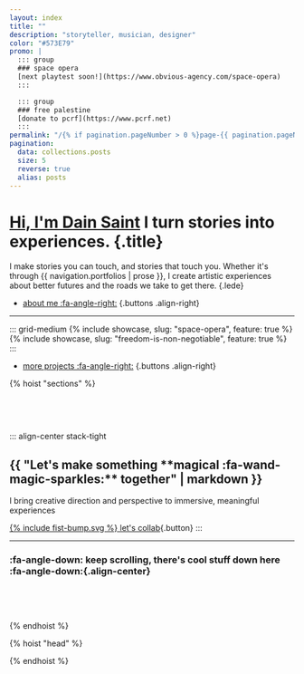 ```yaml
---
layout: index
title: ""
description: "storyteller, musician, designer"
color: "#573E79"
promo: |
  ::: group
  ### space opera
  [next playtest soon!](https://www.obvious-agency.com/space-opera)
  :::

  ::: group
  ### free palestine
  [donate to pcrf](https://www.pcrf.net)
  :::
permalink: "/{% if pagination.pageNumber > 0 %}page-{{ pagination.pageNumber }}/{% endif %}index.html"
pagination:
  data: collections.posts
  size: 5
  reverse: true
  alias: posts
---
```


# [Hi, I'm Dain Saint](/about) **I turn stories into experiences.** {.title}

I make stories you can touch, and stories that touch you. Whether&nbsp;it's through {{ navigation.portfolios | prose }}, I create artistic experiences about better futures and the roads we take to get there.
{.lede}

* [about me :fa-angle-right:](/about)
{.buttons .align-right}

***

::: grid-medium
{% include showcase, slug: "space-opera", feature: true %}
{% include showcase, slug: "freedom-is-non-negotiable", feature: true %}
:::


* [more projects :fa-angle-right:](/projects)
{.buttons .align-right}




{% hoist "sections" %}


<section id="cta" class="block stack constrain colorize light" style="--primary: #362154;">

::: align-center stack-tight
<h1 class="title js-quote" data-quotes="magical |fa-wand-magic-sparkles, musical |fa-music, mythical |fa-book-open, memorable |fa-bookmark, meaningful |fa-hands-clapping">
{{ "Let's make something **magical :fa-wand-magic-sparkles:** together" | markdown }}
</h1>

I bring creative direction and perspective to immersive, meaningful experiences

[{% include fist-bump.svg %} let's collab](/collab){.button}
:::



***

### :fa-angle-down: keep scrolling, there's cool stuff down here :fa-angle-down:{.align-center}

</section>

{% endhoist %}

{% hoist "head" %}
<style>
  .project-info {
    display: none;  
  }

  .page > *:first-child {
    padding-block-end: 1.25rem;
  }

  #cta, #projects {
    padding-block: 3rem;
  }

  section:has( + #cta ) {
    padding-bottom: 3rem;
  }

  @media( min-width: 650px ) {
    h1.title strong {
      display: inline-block;
      padding-inline-end: .25rem;
    }
  }

  h3.align-center {
    color: var(--color-alpha)
  }
/*
  article.page {
    display: grid;
    min-height: calc(100vh - var(--header-height));
    grid-template-areas: 
      "lede"
      "projects"
      "cta";
    

    @media( min-width: 800px ) {
      grid-template-columns: 1fr 1fr;
      grid-template-areas: 
        "lede projects"
        "lede cta";
      }
  }

  #projects {
    grid-area: projects;
  }

  #cta {
    grid-area: cta;
  }

  #main {
    grid-area: lede;
  }*/

</style>
{% endhoist %}